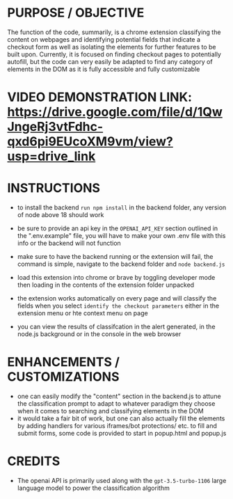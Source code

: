 # PURPOSE / OBJECTIVE
The function of the code, summarily, is a chrome extension classifying the content on webpages and identifying potential fields that indicate a checkout form as well as isolating the elements for further features to be built upon. Currently, it is focused on finding checkout pages to potentially autofill, but the code can very easily be adapted to find any category of elements in the DOM as it is fully accessible and fully customizable


# **VIDEO DEMONSTRATION LINK: https://drive.google.com/file/d/1QwJngeRj3vtFdhc-qxd6pi9EUcoXM9vm/view?usp=drive_link**

# INSTRUCTIONS
- to install the backend `run npm install` in the backend folder, any version of node above 18 should work

- be sure to provide an api key in the `OPENAI_API_KEY` section outlined in the ".env.example" file, you will have to make your own .env file with this info or the backend will not function

- make sure to have the backend running or the extension will fail, the command is simple, navigate to the backend folder and `node backend.js`

- load this extension into chrome or brave by toggling developer mode then loading in the contents of the extension folder unpacked

- the extension works automatically on every page and will classify the fields when you select `identify the checkout parameters` either in the extension menu or hte context menu on page

- you can view the results of classifcation in the alert generated, in the node.js background or in the console in the web browser

# ENHANCEMENTS / CUSTOMIZATIONS
- one can easily modify the "content" section in the backend.js to attune the classification prompt to adapt to whatever paradigm they choose when it comes to searching and classifying elements in the DOM
- it would take a fair bit of work, but one can also actually fill the elements by adding handlers for various iframes/bot protections/ etc. to fill and submit forms, some code is provided to start in popup.html and popup.js

# CREDITS
- The openai API is primarily used along with the `gpt-3.5-turbo-1106` large language model to power the classification algorithm
